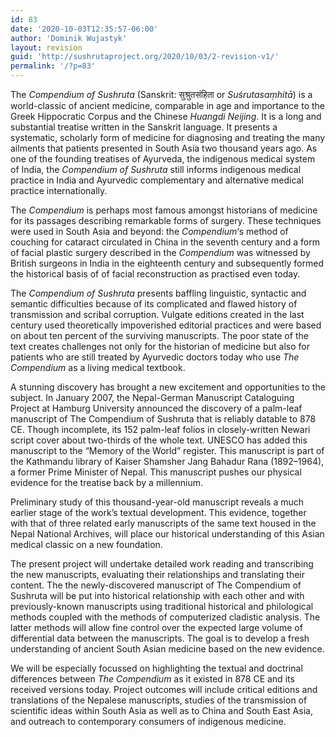 ```yaml
---
id: 83
date: '2020-10-03T12:35:57-06:00'
author: 'Dominik Wujastyk'
layout: revision
guid: 'http://sushrutaproject.org/2020/10/03/2-revision-v1/'
permalink: '/?p=83'
---
```


The *Compendium of Sushruta* (Sanskrit: सुश्रुतसंहिता or *Suśrutasaṃhitā*) is a world-classic of ancient medicine, comparable in age and importance to the Greek Hippocratic Corpus and the Chinese *Huangdi Neijing*. It is a long and substantial treatise written in the Sanskrit language. It presents a systematic, scholarly form of medicine for diagnosing and treating the many ailments that patients presented in South Asia two thousand years ago. As one of the founding treatises of Ayurveda, the indigenous medical system of India, the *Compendium of Sushruta* still informs indigenous medical practice in India and Ayurvedic complementary and alternative medical practice internationally.

The *Compendium* is perhaps most famous amongst historians of medicine for its passages describing remarkable forms of surgery. These techniques were used in South Asia and beyond: the *Compendium*‘s method of couching for cataract circulated in China in the seventh century and a form of facial plastic surgery described in the *Compendium* was witnessed by British surgeons in India in the eighteenth century and subsequently formed the historical basis of of facial reconstruction as practised even today.

The *Compendium of Sushruta* presents baffling linguistic, syntactic and semantic difficulties because of its complicated and flawed history of transmission and scribal corruption. Vulgate editions created in the last century used theoretically impoverished editorial practices and were based on about ten percent of the surviving manuscripts. The poor state of the text creates challenges not only for the historian of medicine but also for patients who are still treated by Ayurvedic doctors today who use *The Compendium* as a living medical textbook.

A stunning discovery has brought a new excitement and opportunities to the subject. In January 2007, the Nepal-German Manuscript Cataloguing Project at Hamburg University announced the discovery of a palm-leaf manuscript of The Compendium of Sushruta that is reliably datable to 878 CE. Though incomplete, its 152 palm-leaf folios in closely-written Newari script cover about two-thirds of the whole text. UNESCO has added this manuscript to the “Memory of the World” register. This manuscript is part of the Kathmandu library of Kaiser Shamsher Jang Bahadur Rana (1892–1964), a former Prime Minister of Nepal. This manuscript pushes our physical evidence for the treatise back by a millennium.

Preliminary study of this thousand-year-old manuscript reveals a much earlier stage of the work’s textual development. This evidence, together with that of three related early manuscripts of the same text housed in the Nepal National Archives, will place our historical understanding of this Asian medical classic on a new foundation.

The present project will undertake detailed work reading and transcribing the new manuscripts, evaluating their relationships and translating their content. The the newly-discovered manuscript of The Compendium of Sushruta will be put into historical relationship with each other and with  
previously-known manuscripts using traditional historical and philological methods coupled with the methods of computerized cladistic analysis. The latter methods will allow fine control over the expected large volume of differential data between the manuscripts. The goal is to develop a fresh understanding of ancient South Asian medicine based on the new evidence.

We will be especially focussed on highlighting the textual and doctrinal differences between *The Compendium* as it existed in 878 CE and its received versions today. Project outcomes will include critical editions and translations of the Nepalese manuscripts, studies of the transmission of scientific ideas within South Asia as well as to China and South East Asia, and outreach to contemporary consumers of indigenous medicine.